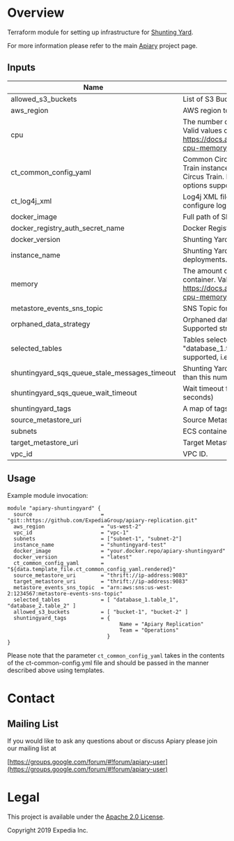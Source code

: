 
# Overview

Terraform module for setting up infrastructure for [Shunting Yard](https://github.com/HotelsDotCom/shunting-yard).

For more information please refer to the main [Apiary](https://github.com/ExpediaGroup/apiary) project page.

## Inputs

| Name | Description | Type | Default | Required |
|------|-------------|:----:|:-----:|:-----:|
| allowed\_s3\_buckets | List of S3 Buckets to which Shunting Yard will have read-write access. | list | n/a | yes |
| aws\_region | AWS region to use for resources. | string | n/a | yes |
| cpu | The number of CPU units to reserve for the Shunting Yard container. Valid values can be 256, 512, 1024, 2048 and 4096. Reference: https://docs.aws.amazon.com/AmazonECS/latest/developerguide/task-cpu-memory-error.html | string | `"1024"` | no |
| ct\_common\_config\_yaml | Common Circus Train configuration to be passed to internal Circus Train instance. It can be used, for example to configure Graphite for Circus Train. Refer to [Circus Train README](https://github.com/HotelsDotCom/circus-train/blob/master/README.md) for an exhaustive list of options supported by Circus Train. | string | n/a | yes |
| ct\_log4j\_xml | Log4j XML file to be passed to internal Circus Train instance to configure logging. | string | n/a | yes |
| docker\_image | Full path of Shunting Yard Docker image. | string | n/a | yes |
| docker\_registry\_auth\_secret\_name | Docker Registry authentication SecretManager secret name. | string | `""` | no |
| docker\_version | Shunting Yard Docker image version. | string | n/a | yes |
| instance\_name | Shunting Yard instance name to identify resources in multi-instance deployments. | string | `""` | no |
| memory | The amount of memory (in MiB) used to allocate for the Shunting Yard container. Valid values: https://docs.aws.amazon.com/AmazonECS/latest/developerguide/task-cpu-memory-error.html | string | `"4096"` | no |
| metastore\_events\_sns\_topic | SNS Topic for Hive Metastore events. | string | n/a | yes |
| orphaned\_data\_strategy | Orphaned data strategy to use for stale data during replication. Supported strategies: "NONE", "HOUSEKEEPING" (default). | string | `"HOUSEKEEPING"` | no |
| selected\_tables | Tables selected for Shunting Yard Replication.  Supported Format: [ "database_1.table_1", "database_2.table_2" ] Wildcards are not supported, i.e. you need to specify each table explicitly. | list | `<list>` | no |
| shuntingyard\_sqs\_queue\_stale\_messages\_timeout | Shunting Yard SQS Queue Cloudwatch Alert timeout for messages older than this number of seconds. | string | `"300"` | no |
| shuntingyard\_sqs\_queue\_wait\_timeout | Wait timeout for connecting to the Shunting Yard SQS queue (in seconds) | string | `"15"` | no |
| shuntingyard\_tags | A map of tags to apply to resources. | map | n/a | yes |
| source\_metastore\_uri | Source Metastore URI for Shunting Yard. | string | n/a | yes |
| subnets | ECS container subnets. | list | n/a | yes |
| target\_metastore\_uri | Target Metastore URI for Shunting Yard. | string | n/a | yes |
| vpc\_id | VPC ID. | string | n/a | yes |

## Usage

Example module invocation:
```
module "apiary-shuntingyard" {
  source                      = "git::https://github.com/ExpediaGroup/apiary-replication.git"
  aws_region                  = "us-west-2"
  vpc_id                      = "vpc-1"
  subnets                     = ["subnet-1", "subnet-2"]
  instance_name               = "shuntingyard-test"
  docker_image                = "your.docker.repo/apiary-shuntingyard"
  docker_version              = "latest"
  ct_common_config_yaml       = "${data.template_file.ct_common_config_yaml.rendered}"  
  source_metastore_uri        = "thrift://ip-address:9083"
  target_metastore_uri        = "thrift://ip-address:9083"
  metastore_events_sns_topic  = "arn:aws:sns:us-west-2:1234567:metastore-events-sns-topic"
  selected_tables             = [ "database_1.table_1", "database_2.table_2" ]
  allowed_s3_buckets          = [ "bucket-1", "bucket-2" ]
  shuntingyard_tags           = {
                                    Name = "Apiary Replication"
                                    Team = "Operations"
                                }
}
```

Please note that the parameter `ct_common_config_yaml` takes in the contents of the ct-common-config.yml file and should be passed in the manner described above using templates.

# Contact

## Mailing List
If you would like to ask any questions about or discuss Apiary please join our mailing list at

  [https://groups.google.com/forum/#!forum/apiary-user](https://groups.google.com/forum/#!forum/apiary-user)

# Legal
This project is available under the [Apache 2.0 License](http://www.apache.org/licenses/LICENSE-2.0.html).

Copyright 2019 Expedia Inc.
